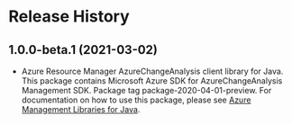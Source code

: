 # Release History

## 1.0.0-beta.1 (2021-03-02)

- Azure Resource Manager AzureChangeAnalysis client library for Java. This package contains Microsoft Azure SDK for AzureChangeAnalysis Management SDK.  Package tag package-2020-04-01-preview. For documentation on how to use this package, please see [Azure Management Libraries for Java](https://aka.ms/azsdk/java/mgmt).
